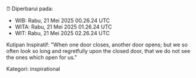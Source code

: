 ⏰ Diperbarui pada:
- WIB: Rabu, 21 Mei 2025 00.26.24 UTC
- WITA: Rabu, 21 Mei 2025 01.26.24 UTC
- WIT: Rabu, 21 Mei 2025 02.26.24 UTC

Kutipan Inspiratif:
"When one door closes, another door opens; but we so often look so long and regretfully upon the closed door, that we do not see the ones which open for us."


Kategori: inspirational

